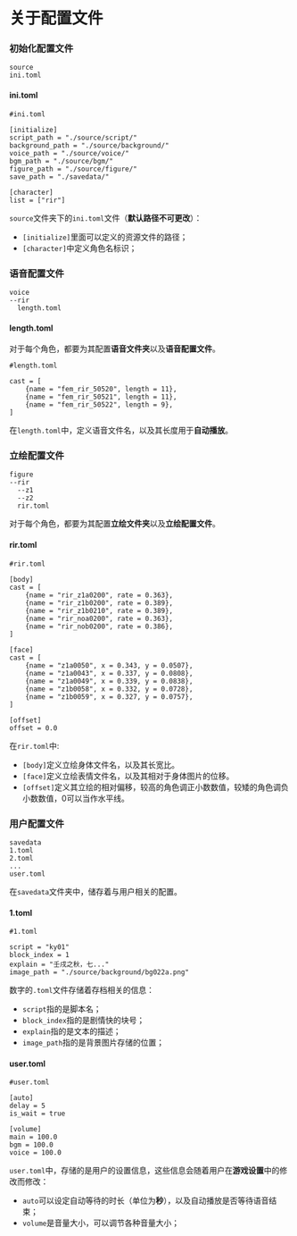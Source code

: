 # 关于配置文件

### 初始化配置文件

```
source
ini.toml
```

#### ini.toml

```
#ini.toml

[initialize]
script_path = "./source/script/"
background_path = "./source/background/"
voice_path = "./source/voice/"
bgm_path = "./source/bgm/"
figure_path = "./source/figure/"
save_path = "./savedata/"

[character]
list = ["rir"]
```
```source```文件夹下的```ini.toml```文件（**默认路径不可更改**）：

* ```[initialize]```里面可以定义的资源文件的路径；
* ```[character]```中定义角色名标识；

### 语音配置文件

```
voice
--rir
  length.toml
```

#### length.toml

对于每个角色，都要为其配置**语音文件夹**以及**语音配置文件**。
```
#length.toml

cast = [
    {name = "fem_rir_50520", length = 11},
    {name = "fem_rir_50521", length = 11},
    {name = "fem_rir_50522", length = 9},
]
```
在```length.toml```中，定义语音文件名，以及其长度用于**自动播放**。

### 立绘配置文件

```
figure
--rir
  --z1
  --z2
  rir.toml
```
对于每个角色，都要为其配置**立绘文件夹**以及**立绘配置文件**。

#### rir.toml
```
#rir.toml

[body]
cast = [
    {name = "rir_z1a0200", rate = 0.363},
    {name = "rir_z1b0200", rate = 0.389},
    {name = "rir_z1b0210", rate = 0.389},
    {name = "rir_noa0200", rate = 0.363},
    {name = "rir_nob0200", rate = 0.386},
]

[face]
cast = [
    {name = "z1a0050", x = 0.343, y = 0.0507},
    {name = "z1a0043", x = 0.337, y = 0.0808},
    {name = "z1a0049", x = 0.339, y = 0.0838},
    {name = "z1b0058", x = 0.332, y = 0.0728},
    {name = "z1b0059", x = 0.327, y = 0.0757},
]

[offset]
offset = 0.0
```
在```rir.toml```中:

* ```[body]```定义立绘身体文件名，以及其长宽比。
* ```[face]```定义立绘表情文件名，以及其相对于身体图片的位移。
* ```[offset]```定义其立绘的相对偏移，较高的角色调正小数数值，较矮的角色调负小数数值，0可以当作水平线。

### 用户配置文件

```
savedata
1.toml
2.toml
...
user.toml
```
在```savedata```文件夹中，储存着与用户相关的配置。

#### 1.toml

```
#1.toml

script = "ky01"
block_index = 1
explain = "壬戌之秋，七..."
image_path = "./source/background/bg022a.png"
```

数字的```.toml```文件存储着存档相关的信息：

* ```script```指的是脚本名；
* ```block_index```指的是剧情快的块号；
* ```explain```指的是文本的描述；
* ```image_path```指的是背景图片存储的位置；

#### user.toml

```
#user.toml

[auto]
delay = 5
is_wait = true

[volume]
main = 100.0
bgm = 100.0
voice = 100.0
```

```user.toml```中，存储的是用户的设置信息，这些信息会随着用户在**游戏设置**中的修改而修改：

* ```auto```可以设定自动等待的时长（单位为**秒**），以及自动播放是否等待语音结束；
* ```volume```是音量大小，可以调节各种音量大小；
